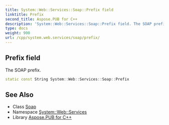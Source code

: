 ```yaml
---
title: System::Web::Services::Soap::Prefix field
linktitle: Prefix
second_title: Aspose.PUB for C++
description: 'System::Web::Services::Soap::Prefix field. The SOAP prefix in C++.'
type: docs
weight: 900
url: /cpp/system.web.services/soap/prefix/
---
```

## Prefix field


The SOAP prefix.

```cpp
static const String System::Web::Services::Soap::Prefix
```

## See Also

* Class [Soap](../)
* Namespace [System::Web::Services](../../)
* Library [Aspose.PUB for C++](../../../)
